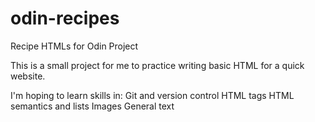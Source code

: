 # odin-recipes
Recipe HTMLs for Odin Project 

This is a small project for me to practice writing basic HTML for a quick website. 

I'm hoping to learn skills in:
Git and version control
HTML tags
HTML semantics and lists
Images 
General text

